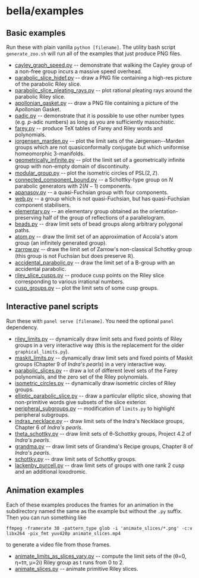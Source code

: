 # bella/examples

## Basic examples
Run these with plain vanilla `python [filename]`. The utility bash script `generate_zoo.sh` will run all of the examples that just produce PNG files.
 - [cayley_graph_speed.py](cayley_graph_speed.py) -- demonstrate that walking the Cayley group of a non-free group incurs a massive speed overhead.
 - [parabolic_slice_hidef.py](parabolic_slice_hidef.py) -- draw a PNG file containing a high-res picture of the parabolic Riley slice.
 - [parabolic_slice_pleating_rays.py](parabolic_slice_pleating_rays.py) -- plot rational pleating rays around the parabolic Riley slice.
 - [apollonian_gasket.py](apollonian_gasket.py) -- draw a PNG file containing a picture of the Apollonian Gasket.
 - [padic.py](padic.py) -- demonstrate that it is possible to use other number types (e.g. $` p `$-adic numbers) as long as you are sufficiently masochistic.
 - [farey.py](farey.py) -- produce TeX tables of Farey and Riley words and polynomials.
 - [jorgensen_marden.py](jorgensen_marden.py) -- plot the limit sets of the Jørgensen--Marden groups which are not quasiconformally conjugate but which uniformise homeomorphic 3-manifolds.
 - [geometrically_infinite.py](geometrically_infinite.py) -- plot the limit set of a geometrically infinite group with non-empty domain of discontinuity.
 - [modular_group.py](modular_group.py) -- plot the isometric circles of $` \mathrm{PSL}(2,\mathbb{Z}) `$.
 - [connected_component_bound.py](connected_component_bound.py) -- a Schottky-type group on $` N `$ parabolic generators with $` 2(N-1) `$ components.
 - [apanasov.py](apanasov.py) -- a quasi-Fuchsian group with four components.
 - [web.py](web.py) -- a group which is not quasi-Fuchsian, but has quasi-Fuchsian component stabilisers.
 - [elementary.py](elementary.py) -- an elementary group obtained as the orientation-preserving half of the group of reflections of a parallelogram.
 - [beads.py](beads.py) -- draw limit sets of bead groups along arbitrary polygonal paths.
 - [atom.py](atom.py) -- draw the limit set of an approximation of Accola's atom group (an infinitely generated group).
 - [zarrow.py](zarrow.py) -- draw the limit set of Zarrow's non-classical Schottky group (this group is not Fuchsian but does preserve $\mathbb{R}$).
 - [accidental_parabolic.py](accidental_parabolic.py) -- draw the limit set of a B-group with an accidental parabolic.
 - [riley_slice_cusps.py](riley_slice_cusps.py) -- produce cusp points on the Riley slice corresponding to various irrational numbers.
 - [cusp_groups.py](cusp_groups.py) -- plot the limit sets of some cusp groups.

## Interactive panel scripts
Run these with `panel serve [filename]`. You need the optional `panel` dependency.
 - [riley_limits.py](riley_limits.py) -- dynamically draw limit sets and fixed points of Riley groups in a very interactive way (this is the replacement for the older `graphical_limits.py`).
 - [maskit_limits.py](maskit_limits.py) -- dynamically draw limit sets and fixed points of Maskit groups (Chapter 9 of _Indra's pearls_) in a very interactive way.
 - [parabolic_slices.py](parabolic_slices.py) -- draw a lot of different level sets of the Farey polynomials, and the zero set of the Riley polynomials.
 - [isometric_circles.py](isometric_circles.py) -- dynamically draw isometric circles of Riley groups.
 - [elliptic_parabolic_slice.py](elliptic_parabolic_slice.py) -- draw a particular elliptic slice, showing that non-primitive words give subsets of the slice exterior.
 - [peripheral_subgroups.py](peripheral_subgroups.py) -- modification of `limits.py` to highlight peripheral subgroups.
 - [indras_necklace.py](indras_necklace.py) -- draw limit sets of the Indra's Necklace groups, Chapter 6 of _Indra's pearls_.
 - [theta_schottky.py](theta_schottky.py) -- draw limit sets of θ-Schottky groups, Project 4.2 of _Indra's pearls_.
 - [grandma.py](grandma.py) -- draw limit sets of Grandma's Recipe groups, Chapter 8 of _Indra's pearls_.
 - [schottky.py](schottky,py) -- draw limit sets of Schottky groups.
 - [lackenby_purcell.py](lackenby_purcell.py) -- draw limit sets of groups with one rank 2 cusp and an additional loxodromic.

## Animation examples
Each of these examples produces the frames for an animation in the subdirectory named the same as the example but without the `.py` suffix. Then
you can run something like

    ffmpeg -framerate 30 -pattern_type glob -i 'animate_slices/*.png' -c:v libx264 -pix_fmt yuv420p animate_slices.mp4

to generate a video file from those frames.

 - [animate_limits_as_slices_vary.py](animate_limits_as_slices_vary.py) -- compute the limit sets of the (θ=0, η=tπ, μ=2i) Riley group as t runs from 0 to 2.
 - [animate_slices.py](animate_slices.py) -- animate primitive Riley slices.
